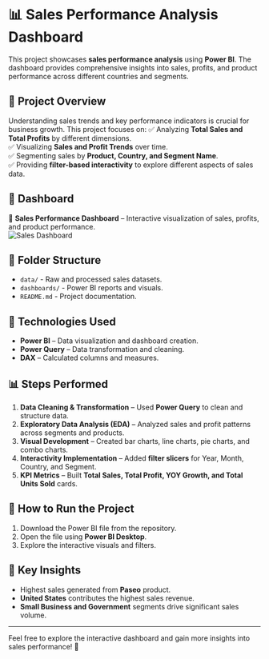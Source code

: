 # 📊 Sales Performance Analysis Dashboard

This project showcases **sales performance analysis** using **Power BI**. The dashboard provides comprehensive insights into sales, profits, and product performance across different countries and segments.

## 🚀 Project Overview

Understanding sales trends and key performance indicators is crucial for business growth. This project focuses on:
✅ Analyzing **Total Sales and Total Profits** by different dimensions.  
✅ Visualizing **Sales and Profit Trends** over time.  
✅ Segmenting sales by **Product, Country, and Segment Name**.  
✅ Providing **filter-based interactivity** to explore different aspects of sales data.

## 🎥 Dashboard

📌 **Sales Performance Dashboard** – Interactive visualization of sales, profits, and product performance.  
![Sales Dashboard](https://github.com/TheintThinzarAung/Data-Analysis-Projects/blob/main/SalesDashboard/SaleDashboard.gif)

## 📂 Folder Structure

- `data/` - Raw and processed sales datasets.  
- `dashboards/` - Power BI reports and visuals.  
- `README.md` - Project documentation.  

## 🔧 Technologies Used

- **Power BI** – Data visualization and dashboard creation.  
- **Power Query** – Data transformation and cleaning.  
- **DAX** – Calculated columns and measures.

## 📊 Steps Performed

1. **Data Cleaning & Transformation** – Used **Power Query** to clean and structure data.  
2. **Exploratory Data Analysis (EDA)** – Analyzed sales and profit patterns across segments and products.  
3. **Visual Development** – Created bar charts, line charts, pie charts, and combo charts.  
4. **Interactivity Implementation** – Added **filter slicers** for Year, Month, Country, and Segment.  
5. **KPI Metrics** – Built **Total Sales, Total Profit, YOY Growth, and Total Units Sold** cards.

## 🏁 How to Run the Project

1. Download the Power BI file from the repository.  
2. Open the file using **Power BI Desktop**.  
3. Explore the interactive visuals and filters.

## 📌 Key Insights
- Highest sales generated from **Paseo** product.  
- **United States** contributes the highest sales revenue.  
- **Small Business and Government** segments drive significant sales volume.

---
Feel free to explore the interactive dashboard and gain more insights into sales performance! 🚀